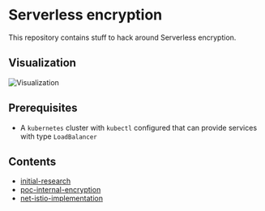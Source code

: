# Serverless encryption
This repository contains stuff to hack around Serverless encryption.

## Visualization
![Visualization](https://raw.githubusercontent.com/ReToCode/diagrams/main/knative/encryption/internal-encryption.drawio.svg)

## Prerequisites
* A `kubernetes` cluster with `kubectl` configured that can provide services with type `LoadBalancer`

## Contents
* [initial-research](./initial-research)
* [poc-internal-encryption](./poc-internal-encryption)
* [net-istio-implementation](./net-istio-implementation)
